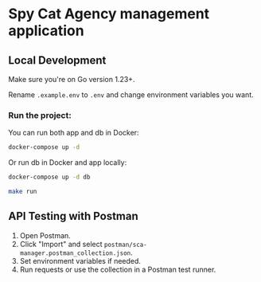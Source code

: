 # Spy Cat Agency management application

## Local Development

Make sure you're on Go version 1.23+.

Rename `.example.env` to `.env` and change environment variables you want.

### Run the project:

You can run both app and db in Docker:

```bash
docker-compose up -d
```

Or run db in Docker and app locally:

```bash
docker-compose up -d db
```

```bash
make run
```

## API Testing with Postman
1. Open Postman.
2. Click "Import" and select `postman/sca-manager.postman_collection.json`.
3. Set environment variables if needed.
4. Run requests or use the collection in a Postman test runner.